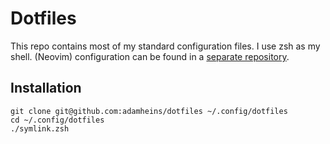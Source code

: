 # Dotfiles

This repo contains most of my standard configuration files. I use zsh as my
shell. (Neovim) configuration can be found in a [separate
repository](https://github.com/adamheins/.vim).

## Installation
```
git clone git@github.com:adamheins/dotfiles ~/.config/dotfiles
cd ~/.config/dotfiles
./symlink.zsh
```
